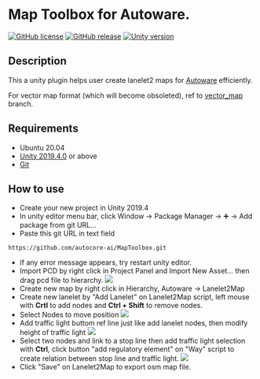# Map Toolbox for Autoware.

[![GitHub license](https://img.shields.io/github/license/autocore-ai/AutowareUnityTools.svg)](https://github.com/autocore-ai/AutowareUnityTools)
[![GitHub release](https://img.shields.io/github/release/autocore-ai/AutowareUnityTools.svg)](https://github.com/autocore-ai/AutowareUnityTools/releases)
[![Unity version](https://img.shields.io/badge/unity-2019.3%2B-green.svg)](https://unity3d.com/unity/whats-new/2019.3.0)

## Description

This a unity plugin helps user create lanelet2 maps for [Autoware](https://github.com/autowarefoundation/autoware) efficiently.

For vector map format (which will become obsoleted), ref to [vector_map](https://github.com/autocore-ai/MapToolbox/tree/vector_map) branch.

## Requirements
* Ubuntu 20.04
* [Unity 2019.4.0](https://store.unity.com/download?ref=personal) or above
* [Git](https://www.git-scm.com/download/)

## How to use
* Create your new project in Unity 2019.4
* In unity editor menu bar, click Window -> Package Manager -> ➕ -> Add package from git URL...
* Paste this git URL in text field
```
https://github.com/autocore-ai/MapToolbox.git
```
* If any error message appears, try restart unity editor.
* Import PCD by right click in Project Panel and Import New Asset... then drag pcd file to hierarchy.
![](https://raw.githubusercontent.com/autocore-ai/MapToolbox/doc/images/pcd.gif)
* Create new map by right click in Hierarchy, Autoware -> Lanelet2Map
* Create new lanelet by "Add Lanelet" on Lanelet2Map script, left mouse with **Crtl** to add nodes and **Ctrl + Shift** to remove nodes.
* Select Nodes to move position
![](https://raw.githubusercontent.com/autocore-ai/MapToolbox/doc/images/lanelet.gif)
* Add traffic light buttom ref line just like add lanelet nodes, then modify height of traffic light
![](https://raw.githubusercontent.com/autocore-ai/MapToolbox/doc/images/traffilight.gif)
* Select two nodes and link to a stop line then add traffic light selection with **Ctrl**, click button "add regulatory element" on "Way" script to create relation between stop line and traffic light.
![](https://raw.githubusercontent.com/autocore-ai/MapToolbox/doc/images/traffilight_element.gif)
* Click "Save" on Lanelet2Map to export osm map file.
